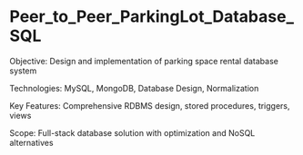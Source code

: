 # Peer_to_Peer_ParkingLot_Database_SQL
Objective: Design and implementation of parking space rental database system

Technologies: MySQL, MongoDB, Database Design, Normalization

Key Features: Comprehensive RDBMS design, stored procedures, triggers, views

Scope: Full-stack database solution with optimization and NoSQL alternatives
